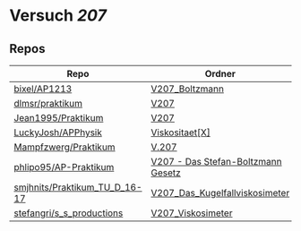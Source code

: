 # Versuch *207*

## Repos

|                                 Repo                                 |                                                                            Ordner                                                                             |                                                                                   PDFs                                                                                   |
|----------------------------------------------------------------------|---------------------------------------------------------------------------------------------------------------------------------------------------------------|--------------------------------------------------------------------------------------------------------------------------------------------------------------------------|
|[bixel/AP1213](../repo/bixel/AP1213)                                  |[V207_Boltzmann](https://github.com/bixel/AP1213/tree/master/V207_Boltzmann)                                                                                   |[00_protokoll.pdf](https://docs.google.com/viewer?url=https://raw.githubusercontent.com/bixel/AP1213/master/V207_Boltzmann/00_protokoll.pdf)                              |
|[dlmsr/praktikum](../repo/dlmsr/praktikum)                            |[V207](https://github.com/dlmsr/praktikum/tree/master/V207)                                                                                                    |–                                                                                                                                                                         |
|[Jean1995/Praktikum](../repo/Jean1995/Praktikum)                      |[V207](https://github.com/Jean1995/Praktikum/tree/master/V207)                                                                                                 |[V207.pdf](https://docs.google.com/viewer?url=https://raw.githubusercontent.com/Jean1995/Praktikum/master/Protokolle_Fertig/V207.pdf)                                     |
|[LuckyJosh/APPhysik](../repo/LuckyJosh/APPhysik)                      |[Viskositaet[X]](https://github.com/LuckyJosh/APPhysik/tree/master/Viskositaet%5BX%5D)                                                                         |–                                                                                                                                                                         |
|[Mampfzwerg/Praktikum](../repo/Mampfzwerg/Praktikum)                  |[V.207](https://github.com/Mampfzwerg/Praktikum/tree/master/V.207)                                                                                             |[main.pdf](https://docs.google.com/viewer?url=https://raw.githubusercontent.com/Mampfzwerg/Praktikum/master/V.207/latex-template/main.pdf)                                |
|[phlipo95/AP-Praktikum](../repo/phlipo95/AP-Praktikum)                |[V207 - Das Stefan-Boltzmann Gesetz](https://github.com/phlipo95/AP-Praktikum/tree/master/V207%20-%20Das%20Stefan-Boltzmann%20Gesetz)                          |–                                                                                                                                                                         |
|[smjhnits/Praktikum_TU_D_16-17](../repo/smjhnits/Praktikum_TU_D_16-17)|[V207_Das_Kugelfallviskosimeter](https://github.com/smjhnits/Praktikum_TU_D_16-17/tree/master/Anf%C3%A4ngerpraktikum/Protokolle/V207_Das_Kugelfallviskosimeter)|[V207.pdf](https://docs.google.com/viewer?url=https://raw.githubusercontent.com/smjhnits/Praktikum_TU_D_16-17/master/Anf%C3%A4ngerpraktikum/Fertige%20Protokolle/V207.pdf)|
|[stefangri/s_s_productions](../repo/stefangri/s_s_productions)        |[V207_Viskosimeter](https://github.com/stefangri/s_s_productions/tree/master/PHY341/V207_Viskosimeter)                                                         |–                                                                                                                                                                         |
